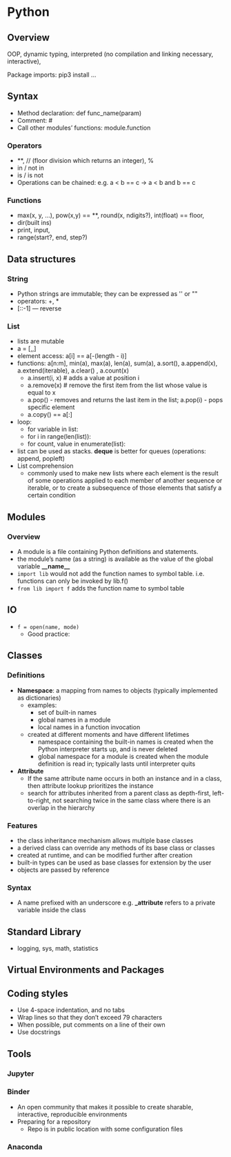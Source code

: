 # Python
## Overview
OOP, dynamic typing, interpreted (no compilation and linking necessary, interactive), 

Package imports: pip3 install ...

## Syntax
- Method declaration: def func_name(param)  
- Comment: # 
- Call other modules’ functions: module.function

### Operators
- **, // (floor division which returns an integer), % 
- in / not in
- is / is not
- Operations can be chained: e.g. a < b == c -> a < b and b == c

### Functions
* max(x, y, …), pow(x,y) == **, round(x, ndigits?), int(float) == floor, 
* dir(built ins)
* print, input, 
* range(start?, end, step?)

## Data structures
### String
- Python strings are immutable; they can be expressed as '' or ""
- operators: +, *
- [::-1] — reverse

### List
- lists are mutable
- a = [,,]
- element access: a[i] == a[-(length - i)]
- functions: a[n:m], min(a), max(a), len(a), sum(a), a.sort(), a.append(x), a.extend(iterable), a.clear() , a.count(x)
	- a.insert(i, x) # adds a value at position i
	- a.remove(x) # remove the first item from the list whose value is equal to x
	- a.pop() - removes and returns the last item in the list; a.pop(i) - pops specific element
	- a.copy() == a[:]
- loop:
  	- for variable in list:
  	- for i in range(len(list)):
  	- for count, value in enumerate(list):
- list can be used as stacks. **deque** is better for queues (operations: append, popleft)
- List comprehension
	- commonly used to make new lists where each element is the result of some operations applied to each member of another sequence or iterable, or to create a subsequence of those elements that satisfy a certain condition

## Modules
### Overview
- A module is a file containing Python definitions and statements.
- the module’s name (as a string) is available as the value of the global variable **\_\_name\_\_**
- ```import lib``` would not add the function names to symbol table. i.e. functions can only be invoked by lib.f()
- ```from lib import f``` adds the function name to symbol table

## IO
- ```f = open(name, mode)``` 
	- Good practice: 

## Classes
### Definitions
- **Namespace**: a mapping from names to objects (typically implemented as dictionaries)
	- examples: 
		- set of built-in names
		- global names in a module
		- local names in a function invocation
	- created at different moments and have different lifetimes
		- namespace containing the built-in names is created when the Python interpreter starts up, and is never deleted
		- global namespace for a module is created when the module definition is read in; typically lasts until interpreter quits
- **Attribute**
	- If the same attribute name occurs in both an instance and in a class, then attribute lookup prioritizes the instance
	- search for attributes inherited from a parent class as depth-first, left-to-right, not searching twice in the same class where there is an overlap in the hierarchy

### Features
- the class inheritance mechanism allows multiple base classes
- a derived class can override any methods of its base class or classes
- created at runtime, and can be modified further after creation
- built-in types can be used as base classes for extension by the user
- objects are passed by reference

### Syntax
- A name prefixed with an underscore e.g. __\_attribute__ refers to a private variable inside the class

## Standard Library
- logging, sys, math, statistics

## Virtual Environments and Packages


## Coding styles
- Use 4-space indentation, and no tabs
- Wrap lines so that they don’t exceed 79 characters
- When possible, put comments on a line of their own
- Use docstrings

## Tools
### Jupyter

### Binder
- An open community that makes it possible to create sharable, interactive, reproducible environments
- Preparing for a repository
	- Repo is in public location with some configuration files

### Anaconda
